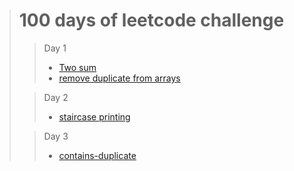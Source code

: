 > # 100 days of leetcode challenge
>>  Day 1
>> * [ Two sum ](https://leetcode.com/problems/two-sum/)
>> * [remove duplicate from arrays](https://leetcode.com/problems/remove-duplicates-from-sorted-array/)
>  
>> Day 2
>> * [staircase printing](https://www.hackerrank.com/challenges/staircase/problem)
>
>> Day 3
>> * [contains-duplicate](https://leetcode.com/problems/contains-duplicate)
